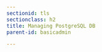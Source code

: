 ```yaml
---
sectionid: tls
sectionclass: h2
title: Managing PostgreSQL DB
parent-id: basicadmin

---
```


